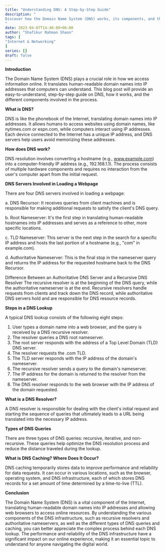 ```yaml
---
title: "Understanding DNS: A Step-by-Step Guide"
description: "
Discover how the Domain Name System (DNS) works, its components, and the process of DNS resolution. Learn about DNS servers, resolvers, caching, and more in this step-by-step guide.
"
date: 2023-04-07T14:40:09+06:00
author: "Shafikur Rahman Shaon"
tags: [
"Internet & Networking"
]
series: []
draft: false
---
```

**Introduction**

The Domain Name System (DNS) plays a crucial role in how we access information online. It translates human-readable domain names into IP addresses that computers can understand. This blog post will provide an easy-to-understand, step-by-step guide on DNS, how it works, and the different components involved in the process.

**What is DNS?**

DNS is like the phonebook of the Internet, translating domain names into IP addresses. It allows humans to access websites using domain names, like nytimes.com or espn.com, while computers interact using IP addresses. Each device connected to the Internet has a unique IP address, and DNS servers help users avoid memorizing these addresses.

**How does DNS work?**

DNS resolution involves converting a hostname (e.g., www.example.com) into a computer-friendly IP address (e.g., 192.168.1.1). The process consists of multiple hardware components and requires no interaction from the user's computer apart from the initial request.

**DNS Servers Involved in Loading a Webpage**

There are four DNS servers involved in loading a webpage:

a. DNS Recursor: It receives queries from client machines and is responsible for making additional requests to satisfy the client's DNS query.

b. Root Nameserver: It's the first step in translating human-readable hostnames into IP addresses and serves as a reference to other, more specific locations.

c. TLD Nameserver: This server is the next step in the search for a specific IP address and hosts the last portion of a hostname (e.g., "com" in example.com).

d. Authoritative Nameserver: This is the final stop in the nameserver query and returns the IP address for the requested hostname back to the DNS Recursor.

Difference Between an Authoritative DNS Server and a Recursive DNS Resolver
The recursive resolver is at the beginning of the DNS query, while the authoritative nameserver is at the end. Recursive resolvers handle requests from clients and track down the DNS record, while authoritative DNS servers hold and are responsible for DNS resource records.

**Steps in a DNS Lookup**

A typical DNS lookup consists of the following eight steps:

1. User types a domain name into a web browser, and the query is received by a DNS recursive resolver.
2. The resolver queries a DNS root nameserver.
3. The root server responds with the address of a Top Level Domain (TLD) DNS server.
4. The resolver requests the .com TLD.
5. The TLD server responds with the IP address of the domain's nameserver.
6. The recursive resolver sends a query to the domain's nameserver.
7. The IP address for the domain is returned to the resolver from the nameserver.
8. The DNS resolver responds to the web browser with the IP address of the domain requested.

**What is a DNS Resolver?**

A DNS resolver is responsible for dealing with the client's initial request and starting the sequence of queries that ultimately leads to a URL being translated into the necessary IP address.

**Types of DNS Queries**

There are three types of DNS queries: recursive, iterative, and non-recursive. These queries help optimize the DNS resolution process and reduce the distance traveled during the lookup.

**What is DNS Caching? Where Does It Occur?**

DNS caching temporarily stores data to improve performance and reliability for data requests. It can occur in various locations, such as the browser, operating system, and DNS infrastructure, each of which stores DNS records for a set amount of time determined by a time-to-live (TTL).

**Conclusion**

The Domain Name System (DNS) is a vital component of the Internet, translating human-readable domain names into IP addresses and allowing web browsers to access online resources. By understanding the various components of the DNS infrastructure, such as recursive resolvers and authoritative nameservers, as well as the different types of DNS queries and caching, you can better appreciate the complex process behind each DNS lookup. The performance and reliability of the DNS infrastructure have a significant impact on our online experience, making it an essential topic to understand for anyone navigating the digital world.
